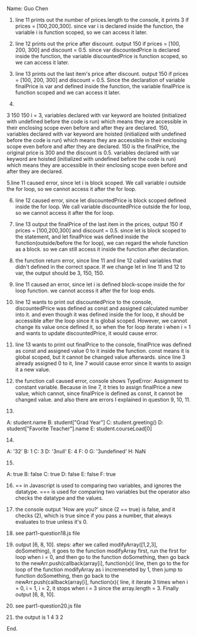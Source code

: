Name: Guo Chen

1. line 11 prints out the number of prices.length to the console, it prints 3 if prices = [100,200,300]. since var i is declared inside the function, the variable i is function scoped, so we can access it later.

2. line 12 prints out the price after discount. output 150 if prices = [100, 200, 300] and discount = 0.5. since var discountedPrice is declared inside the function, the variable discountedPrice is function scoped, so we can access it later.

3. line 13 prints out the last item's price after discount. output 150 if prices = [100, 200, 300] and discount = 0.5. Since the declaration of variable finalPrice is var and defined inside the function, the variable finalPrice is function scoped and we can access it later.

4.
3
150
150
i = 3, variables declared with var keyword are hoisted (initialized with undefined before the code is run) which means they are accessible in their enclosing scope even before and after they are declared. 
150, variables declared with var keyword are hoisted (initialized with undefined before the code is run) which means they are accessible in their enclosing scope even before and after they are declared. 
150 is the finalPrice, the original price is 300 and the discount is 0.5. variables declared with var keyword are hoisted (initialized with undefined before the code is run) which means they are accessible in their enclosing scope even before and after they are declared. 

5.line 11 caused error, since let i is block scoped. We call variable i outside the for loop, so we cannot access it after the for loop.

6. line 12 caused error, since let discountedPrice is block scoped defined inside the for loop. We call variable discountedPrice outside the for loop, so we cannot access it after the for loop.

7. line 13 output the finalPrice of the last item in the prices, output 150 if prices = [100,200,300] and discount = 0.5. since let is block scoped to the statement, and let finalPrice was defined inside the function(outside/before the for loop), we can regard the whole function as a block. so we can still access it inside the function after declaration.

8. the function return error, since line 11 and line 12 called variables that didn't defined in the correct space. If we change let in line 11 and 12 to var, the output should be 3, 150, 150.

9. line 11 caused an error, since let i is defined block-scope inside the for loop function. we cannot access it after the for loop ends.

10. line 12 wants to print out discountedPrice to the console, discountedPrice was defined as const and assigned calculated number into it. and even though it was defined inside the for loop, it should be accessible after the loop since it is global scoped. However, we cannot change its value once defined it, so when the for loop iterate i when i = 1 and wants to update discountedPrice, it would cause error.

11. line 13 wants to print out finalPrice to the console, finalPrice was defined as const and assigned value 0 to it inside the function. const means it is global scoped, but it cannot be changed value afterwards. since line 3 already assigned 0 to it, line 7 would cause error since it wants to assign it a new value.

12. the function call caused error, console shows TypeError: Assignment to constant variable. Because in line 7, it tries to assign finalPrice a new value, which cannot, since finalPrice is defined as const, it cannot be changed value. and also there are errors I explained in question 9, 10, 11.

13.
A: student.name
B: student["Grad Year"]
C: student.greeting()
D: student["Favorite Teacher"].name
E: student.courseLoad[0]

14.
A: '32'
B: 1
C: 3
D: '3null'
E: 4
F: 0
G: '3undefined'
H: NaN

15.
A: true
B: false
C: true
D: false
E: false
F: true

16. == in Javascript is used to comparing two variables, and ignores the datatype. === is used for comparing two variables but the operator also checks the datatype and the values.

17. the console output 'How are you?' since (2 == true) is false, and it checks (2), which is true since if you pass a number, that always evaluates to true unless it's 0. 

18. see part1-question18.js file

19. output [6, 8, 10]. steps: after we called modifyArray([1,2,3], doSomething), it goes to the function modifyArray first, run the first for loop when i = 0, and then go to the function doSomething, then go back to the newArr.push(callback(array[i], function(x){ line, then go to the for loop of the function modifyArray as i incremeneted by 1, then jump to function doSomething, then go back to the newArr.push(callback(array[i], function(x){ line, it iterate 3 times when i = 0, i = 1, i = 2, it stops when i = 3 since the array.length = 3. Finally output [6, 8, 10].

20. see part1-question20.js file

21. the output is 
1
4
3
2

End.
